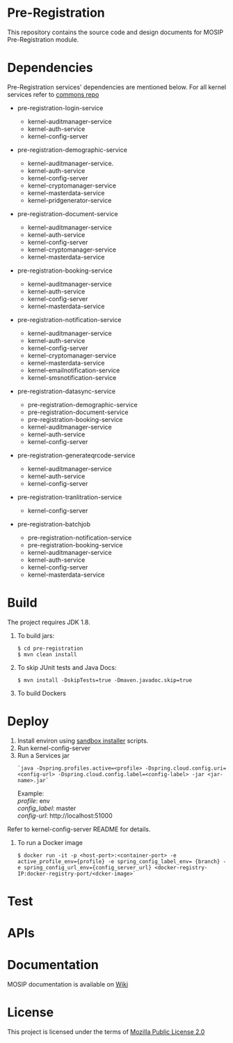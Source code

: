 # Pre-Registration 
This repository contains the source code and design documents for MOSIP Pre-Registration module. 

# Dependencies
Pre-Registration services' dependencies are mentioned below.  For all kernel services refer to [commons repo](https://github.com/mosip/commons)

* pre-registration-login-service
    *  kernel-auditmanager-service 
    *  kernel-auth-service 
    *  kernel-config-server 

* pre-registration-demographic-service
    *  kernel-auditmanager-service.
    *  kernel-auth-service  
    *  kernel-config-server  
    *  kernel-cryptomanager-service  
    *  kernel-masterdata-service  
    *  kernel-pridgenerator-service  
	 
* pre-registration-document-service
    *  kernel-auditmanager-service 
    *  kernel-auth-service  
    *  kernel-config-server  
    *  kernel-cryptomanager-service  
    *  kernel-masterdata-service  

* pre-registration-booking-service
    *  kernel-auditmanager-service  
    *  kernel-auth-service  
    *  kernel-config-server   
    *  kernel-masterdata-service  

* pre-registration-notification-service
    *  kernel-auditmanager-service  
    *  kernel-auth-service  
    *  kernel-config-server  
    *  kernel-cryptomanager-service  
    *  kernel-masterdata-service  
    *  kernel-emailnotification-service  
    *  kernel-smsnotification-service  

* pre-registration-datasync-service
    *  pre-registration-demographic-service  
    *  pre-registration-document-service  
    *  pre-registration-booking-service  
    *  kernel-auditmanager-service  
    *  kernel-auth-service  
    *  kernel-config-server  

* pre-registration-generateqrcode-service
    *  kernel-auditmanager-service  
    *  kernel-auth-service
    *  kernel-config-server  

* pre-registration-tranlitration-service
    *  kernel-config-server   

* pre-registration-batchjob
     *  pre-registration-notification-service 
     *  pre-registration-booking-service 
     *  kernel-auditmanager-service  
     *  kernel-auth-service  
     *  kernel-config-server  
     *  kernel-masterdata-service

# Build
The project requires JDK 1.8. 
1. To build jars:
    ```
    $ cd pre-registration
    $ mvn clean install 
    ```
1. To skip JUnit tests and Java Docs:
    ```
    $ mvn install -DskipTests=true -Dmaven.javadoc.skip=true
    ```
1. To build Dockers
    

# Deploy

1. Install environ using [sandbox installer](https://githbu.com/mosip-infra/deployment/sandbox/) scripts.
1. Run kernel-config-server
1. Run a Services jar 
    ```
    `java -Dspring.profiles.active=<profile> -Dspring.cloud.config.uri=<config-url> -Dspring.cloud.config.label=<config-label> -jar <jar-name>.jar`
    ```
    Example:  
        _profile_: env   
        _config_label_: master  
        _config-url_: http://localhost:51000  

Refer to kernel-config-server README for details.

1. To run a Docker image
    ``` 
    $ docker run -it -p <host-port>:<container-port> -e active_profile_env={profile} -e spring_config_label_env= {branch} -e spring_config_url_env={config_server_url} <docker-registry-IP:docker-registry-port/<dcker-image>`
    ```

# Test

# APIs

# Documentation

MOSIP documentation is available on [Wiki](https://github.com/mosip/documentation/wiki)

# License
This project is licensed under the terms of [Mozilla Public License 2.0](https://github.com/mosip/mosip-platform/blob/master/LICENSE)

